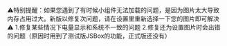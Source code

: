⚠️特别提醒：如果您遇到了有时候小组件无法加载的问题，是因为图片太大导致内存占用过大。新版以修复次问题，请在设置里重新选择一下您的图片即可解决⚠️
1.修复某些情况下电量显示和系统不一致的问题
2.修复还为设置图片时会出错的问题（原因时用到了测试版JSBox的功能，正式版还没有）